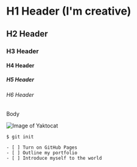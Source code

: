 # H1 Header (I'm creative)
## H2 Header
### H3 Header
#### H4 Header
##### H5 Header
###### H6 Header
Body

![Image of Yaktocat](https://octodex.github.com/images/yaktocat.png)

```
$ git init
```
```
- [ ] Turn on GitHub Pages
- [ ] Outline my portfolio
- [ ] Introduce myself to the world
```
